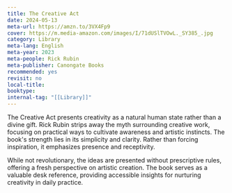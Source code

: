 ```yaml
---
title: The Creative Act
date: 2024-05-13
meta-url: https://amzn.to/3VX4Fp9
cover: https://m.media-amazon.com/images/I/71dUSlTVOwL._SY385_.jpg
category: Library
meta-lang: English
meta-year: 2023
meta-people: Rick Rubin
meta-publisher: Canongate Books
recommended: yes
revisit: no
local-title: 
booktype: 
internal-tag: "[[Library]]"
---
```

The Creative Act presents creativity as a natural human state rather than a divine gift. Rick Rubin strips away the myth surrounding creative work, focusing on practical ways to cultivate awareness and artistic instincts. The book's strength lies in its simplicity and clarity. Rather than forcing inspiration, it emphasizes presence and receptivity.

While not revolutionary, the ideas are presented without prescriptive rules, offering a fresh perspective on artistic creation. The book serves as a valuable desk reference, providing accessible insights for nurturing creativity in daily practice.
